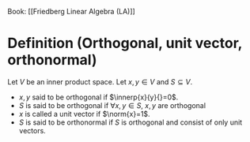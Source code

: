 Book: [[Friedberg Linear Algebra (LA)]]
# Definition (Orthogonal, unit vector, orthonormal)
Let $V$ be an inner product space.
Let $x,y\in V$ and $S\subseteq V$.
- $x,y$ said to be orthogonal if $\innerp{x}{y}{}=0$.
- $S$ is said to be orthogonal if $\forall x,y\in S$, $x,y$ are orthogonal
- $x$ is called a unit vector if $\norm{x}=1$.
- $S$ is said to be orthonormal if $S$ is orthogonal and consist of only unit vectors.

